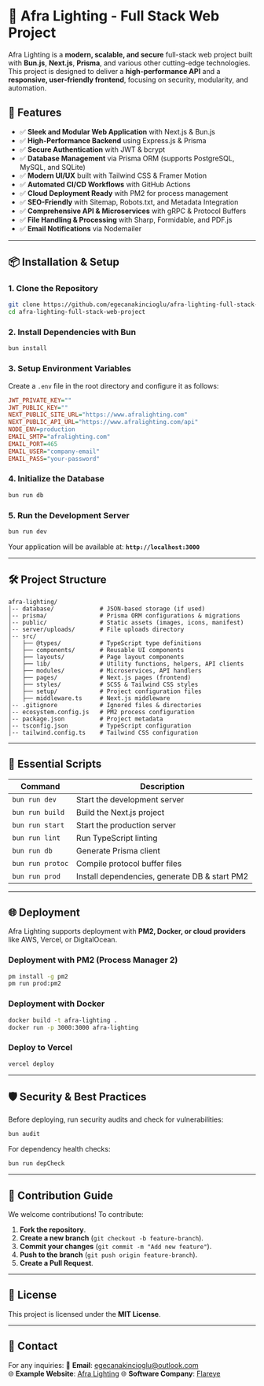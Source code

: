 # 🌟 Afra Lighting - Full Stack Web Project

Afra Lighting is a **modern, scalable, and secure** full-stack web project built with **Bun.js**, **Next.js**, **Prisma**, and various other cutting-edge technologies. This project is designed to deliver a **high-performance API** and a **responsive, user-friendly frontend**, focusing on security, modularity, and automation.

## 🚀 Features
- ✅ **Sleek and Modular Web Application** with Next.js & Bun.js
- ✅ **High-Performance Backend** using Express.js & Prisma
- ✅ **Secure Authentication** with JWT & bcrypt
- ✅ **Database Management** via Prisma ORM (supports PostgreSQL, MySQL, and SQLite)
- ✅ **Modern UI/UX** built with Tailwind CSS & Framer Motion
- ✅ **Automated CI/CD Workflows** with GitHub Actions
- ✅ **Cloud Deployment Ready** with PM2 for process management
- ✅ **SEO-Friendly** with Sitemap, Robots.txt, and Metadata Integration
- ✅ **Comprehensive API & Microservices** with gRPC & Protocol Buffers
- ✅ **File Handling & Processing** with Sharp, Formidable, and PDF.js
- ✅ **Email Notifications** via Nodemailer

---

## 📦 Installation & Setup

### **1. Clone the Repository**
```bash
git clone https://github.com/egecanakincioglu/afra-lighting-full-stack-web-project.git
cd afra-lighting-full-stack-web-project
```

### **2. Install Dependencies with Bun**
```bash
bun install
```

### **3. Setup Environment Variables**
Create a `.env` file in the root directory and configure it as follows:
```ini
JWT_PRIVATE_KEY=""
JWT_PUBLIC_KEY=""
NEXT_PUBLIC_SITE_URL="https://www.afralighting.com"
NEXT_PUBLIC_API_URL="https://www.afralighting.com/api"
NODE_ENV=production
EMAIL_SMTP="afralighting.com"
EMAIL_PORT=465
EMAIL_USER="company-email"
EMAIL_PASS="your-password"
```

### **4. Initialize the Database**
```bash
bun run db
```

### **5. Run the Development Server**
```bash
bun run dev
```

Your application will be available at: **`http://localhost:3000`**

---

## 🛠 Project Structure

```
afra-lighting/
│-- database/             # JSON-based storage (if used)
│-- prisma/               # Prisma ORM configurations & migrations
│-- public/               # Static assets (images, icons, manifest)
│-- server/uploads/       # File uploads directory
│-- src/
│   ├── @types/           # TypeScript type definitions
│   ├── components/       # Reusable UI components
│   ├── layouts/          # Page layout components
│   ├── lib/              # Utility functions, helpers, API clients
│   ├── modules/          # Microservices, API handlers
│   ├── pages/            # Next.js pages (frontend)
│   ├── styles/           # SCSS & Tailwind CSS styles
│   ├── setup/            # Project configuration files
│   ├── middleware.ts     # Next.js middleware
│-- .gitignore            # Ignored files & directories
│-- ecosystem.config.js   # PM2 process configuration
│-- package.json          # Project metadata
│-- tsconfig.json         # TypeScript configuration
│-- tailwind.config.ts    # Tailwind CSS configuration
```

---

## 📜 Essential Scripts

| Command             | Description |
|---------------------|-------------|
| `bun run dev`      | Start the development server |
| `bun run build`    | Build the Next.js project |
| `bun run start`    | Start the production server |
| `bun run lint`     | Run TypeScript linting |
| `bun run db`       | Generate Prisma client |
| `bun run protoc`   | Compile protocol buffer files |
| `bun run prod`     | Install dependencies, generate DB & start PM2 |

---

## 🌐 Deployment
Afra Lighting supports deployment with **PM2, Docker, or cloud providers** like AWS, Vercel, or DigitalOcean.

### **Deployment with PM2 (Process Manager 2)**
```bash
pm install -g pm2
pm run prod:pm2
```

### **Deployment with Docker**
```bash
docker build -t afra-lighting .
docker run -p 3000:3000 afra-lighting
```

### **Deploy to Vercel**
```bash
vercel deploy
```

---

## 🛡 Security & Best Practices
Before deploying, run security audits and check for vulnerabilities:
```bash
bun audit
```
For dependency health checks:
```bash
bun run depCheck
```

---

## 🤝 Contribution Guide
We welcome contributions! To contribute:
1. **Fork the repository**.
2. **Create a new branch** (`git checkout -b feature-branch`).
3. **Commit your changes** (`git commit -m "Add new feature"`).
4. **Push to the branch** (`git push origin feature-branch`).
5. **Create a Pull Request**.

---

## 📜 License
This project is licensed under the **MIT License**.

---

## 📩 Contact
For any inquiries:
📧 **Email**: egecanakincioglu@outlook.com  
🌐 **Example Website**: [Afra Lighting](https://afralighting.com)
🌐 **Software Company**: [Flareye](https://flareye.com)

